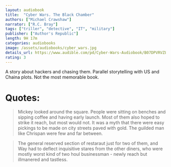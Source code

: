 ```yaml
---
layout: audiobook
title:  "Cyber Wars. The Black Chamber"
authors: ["Michael Crawshaw"]
narrator: ["R.C. Bray"]
tags: ["triller", "detective", "IT", "military"]
publisher: ["Author's Republic"]
length: 9H 17m
categories: audiobooks
image: /assets/audiobooks/cyber_wars.jpg
details_url: https://www.audible.com/pd/Cyber-Wars-Audiobook/B07DPVRVZL
rating: 3
---
```


A story about hackers and chasing them.
Parallel storytelling with US and Chaina plots.
Not the most memorable book.

# Quotes: 

> Mickey looked around the square. People were sitting on benches and sipping coffee and having early launch. Most of them also hoped to strike it reach, but most would not. It was a myth that there were easy pickings to be made on city streets paved with gold. The guilded man like Chrispan were few and far between.

> The general reserved section of restaraut just for two of them, and Way had to deflect inquisitive stares from the other diners, who were mostly worst kind of two houl businessman - newly reach but illmanered and tastless.
